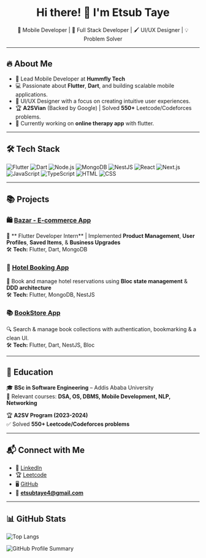 <h1 align="center">Hi there! 👋 I'm Etsub Taye</h1>

<p align="center">
  🚀 Mobile Developer | 🚀 Full Stack Developer | 🖌️ UI/UX Designer | 💡 Problem Solver 
</p>

---

## 🔥 About Me
- 📱 Lead Mobile Developer at **Hummfly Tech**
- 💻 Passionate about **Flutter**, **Dart**, and building scalable mobile applications.
- 🎨 UI/UX Designer with a focus on creating intuitive user experiences.
- 🏆 **A2SVian** (Backed by Google) | Solved **550+** Leetcode/Codeforces problems.
- 🎯 Currently working on **online therapy app** with flutter.

---

## 🛠️ Tech Stack

![Flutter](https://img.shields.io/badge/Flutter-02569B?style=flat&logo=flutter&logoColor=white)
![Dart](https://img.shields.io/badge/Dart-0175C2?style=flat&logo=dart&logoColor=white)
![Node.js](https://img.shields.io/badge/Node.js-43853D?style=flat&logo=node.js&logoColor=white)
![MongoDB](https://img.shields.io/badge/MongoDB-47A248?style=flat&logo=mongodb&logoColor=white)
![NestJS](https://img.shields.io/badge/NestJS-E0234E?style=flat&logo=nestjs&logoColor=white)
![React](https://img.shields.io/badge/React-20232A?style=flat&logo=react&logoColor=61DAFB)
![Next.js](https://img.shields.io/badge/Next.js-000000?style=flat&logo=next.js&logoColor=white)
![JavaScript](https://img.shields.io/badge/JavaScript-F7DF1E?style=flat&logo=javascript&logoColor=black)
![TypeScript](https://img.shields.io/badge/TypeScript-3178C6?style=flat&logo=typescript&logoColor=white)
![HTML](https://img.shields.io/badge/HTML5-E34F26?style=flat&logo=html5&logoColor=white)
![CSS](https://img.shields.io/badge/CSS3-1572B6?style=flat&logo=css3&logoColor=white)


---

## 📚 Projects
### 🛍️ [Bazar - E-commerce App](https://bazar.a2sv.org/home)
🚀 ** Flutter Developer Intern** | Implemented **Product Management**, **User Profiles**, **Saved Items**, & **Business Upgrades**  
🛠 **Tech:** Flutter, Dart, MongoDB  

### 🏨 [Hotel Booking App](#)
📌 Book and manage hotel reservations using **Bloc state management** & **DDD architecture**  
🛠 **Tech:** Flutter, MongoDB, NestJS  

### 📚 [BookStore App](https://github.com/Etsub622/book_name)
🔍 Search & manage book collections with authentication, bookmarking & a clean UI.  
🛠 **Tech:** Flutter, Dart, NestJS, Bloc  

---

## 🚀 Education
🎓 **BSc in Software Engineering** – Addis Ababa University  
📝 Relevant courses: **DSA, OS, DBMS, Mobile Development, NLP, Networking**  

🏆 **A2SV Program (2023-2024)**  
✅ Solved **550+ Leetcode/Codeforces problems**  

---

## 📬 Connect with Me
- 💼 [LinkedIn](https://www.linkedin.com/in/etsubtaye/)
- 🏆 [Leetcode](https://leetcode.com/u/Etsub_16/)
- 🖥️ [GitHub](https://github.com/Etsub622)
- 📧 **etsubtaye4@gmail.com**

---

## 📊 GitHub Stats

![Top Langs](https://github-readme-stats.vercel.app/api/top-langs/?username=Etsub622&layout=compact&theme=radical)

![GitHub Profile Summary](https://github-profile-summary-cards.vercel.app/api/cards/stats?username=Etsub622&theme=radical)
